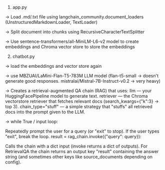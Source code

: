1. app.py

-> Load .md/.txt file using langchain_community.document_loaders (UnstructuredMarkdownLoader, TextLoader)

-> Split document into chunks using RecursiveCharacterTextSplitter

-> Use sentence-transformers/all-MiniLM-L6-v2 model to create embeddings and Chroma vector store to store the embeddings

2. chatbot.py

-> load the embeddings and vector store again

-> use MBZUAI/LaMini-Flan-T5-783M LLM model (flan-t5-small -> doesn't generate good responses. mistralai/Mistral-7B-Instruct-v0.2 -> very heavy)

-> Creates a retrieval-augmented QA chain (RAG) that uses:
llm — your HuggingFacePipeline model to generate text.
retriever — the Chroma vectorstore retriever that fetches relevant docs (search_kwargs={"k":3} → top 3).
chain_type="stuff" — a simple strategy that "stuffs" all retrieved docs into the prompt given to the LLM.

-> while True / input loop:

Repeatedly prompt the user for a query (or "exit" to stop).
If the user types "exit", break the loop.
result = rag_chain.invoke({"query": query}):

Calls the chain with a dict input (invoke returns a dict of outputs).
For RetrievalQA the chain returns an output key "result" containing the answer string (and sometimes other keys like source_documents depending on config).